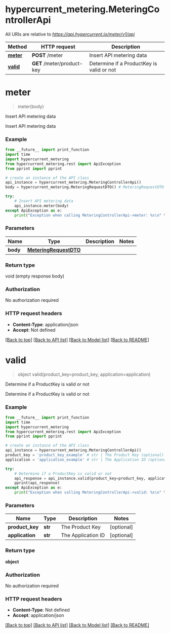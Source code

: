 # hypercurrent_metering.MeteringControllerApi

All URIs are relative to *https://api.hypercurrent.io/meter/v1/api*

Method | HTTP request | Description
------------- | ------------- | -------------
[**meter**](MeteringControllerApi.md#meter) | **POST** /meter | Insert API metering data
[**valid**](MeteringControllerApi.md#valid) | **GET** /meter/product-key | Determine if a ProductKey is valid or not

# **meter**
> meter(body)

Insert API metering data

Insert API metering data

### Example
```python
from __future__ import print_function
import time
import hypercurrent_metering
from hypercurrent_metering.rest import ApiException
from pprint import pprint

# create an instance of the API class
api_instance = hypercurrent_metering.MeteringControllerApi()
body = hypercurrent_metering.MeteringRequestDTO() # MeteringRequestDTO | 

try:
    # Insert API metering data
    api_instance.meter(body)
except ApiException as e:
    print("Exception when calling MeteringControllerApi->meter: %s\n" % e)
```

### Parameters

Name | Type | Description  | Notes
------------- | ------------- | ------------- | -------------
 **body** | [**MeteringRequestDTO**](MeteringRequestDTO.md)|  | 

### Return type

void (empty response body)

### Authorization

No authorization required

### HTTP request headers

 - **Content-Type**: application/json
 - **Accept**: Not defined

[[Back to top]](#) [[Back to API list]](../README.md#documentation-for-api-endpoints) [[Back to Model list]](../README.md#documentation-for-models) [[Back to README]](../README.md)

# **valid**
> object valid(product_key=product_key, application=application)

Determine if a ProductKey is valid or not

Determine if a ProductKey is valid or not

### Example
```python
from __future__ import print_function
import time
import hypercurrent_metering
from hypercurrent_metering.rest import ApiException
from pprint import pprint

# create an instance of the API class
api_instance = hypercurrent_metering.MeteringControllerApi()
product_key = 'product_key_example' # str | The Product Key (optional)
application = 'application_example' # str | The Application ID (optional)

try:
    # Determine if a ProductKey is valid or not
    api_response = api_instance.valid(product_key=product_key, application=application)
    pprint(api_response)
except ApiException as e:
    print("Exception when calling MeteringControllerApi->valid: %s\n" % e)
```

### Parameters

Name | Type | Description  | Notes
------------- | ------------- | ------------- | -------------
 **product_key** | **str**| The Product Key | [optional] 
 **application** | **str**| The Application ID | [optional] 

### Return type

**object**

### Authorization

No authorization required

### HTTP request headers

 - **Content-Type**: Not defined
 - **Accept**: application/json

[[Back to top]](#) [[Back to API list]](../README.md#documentation-for-api-endpoints) [[Back to Model list]](../README.md#documentation-for-models) [[Back to README]](../README.md)

